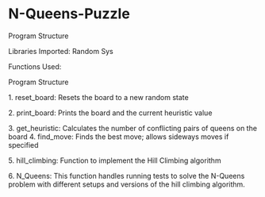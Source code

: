 # N-Queens-Puzzle

Program Structure

Libraries Imported:
Random Sys

Functions Used:

Program Structure

1.⁠ ⁠reset_board: Resets the board to a new random state

2.⁠ ⁠print_board: Prints the board and the current heuristic value

3.⁠ ⁠get_heuristic: Calculates the number of conflicting pairs of queens on the board 4.⁠ ⁠find_move: Finds the best move; allows sideways moves if specified

5.⁠ ⁠hill_climbing: Function to implement the Hill Climbing algorithm

6.⁠ ⁠N_Queens: This function handles running tests to solve the N-Queens problem with different setups and versions of the hill climbing algorithm.
